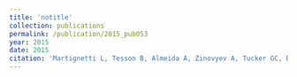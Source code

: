 ```yaml
---
title: 'notitle'
collection: publications
permalink: /publication/2015_pub053
year: 2015
date: 2015
citation: 'Martignetti L, Tesson B, Almeida A, Zinovyev A, Tucker GC, Dubois T, Barillot E. Detection of miRNA regulatory effect on triple negative breast cancer transcriptome. <i>BMC Genomics</i> 2015;16:S4.'
---
```


